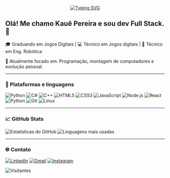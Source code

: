 <p align="center">
  <a href="https://git.io/typing-svg">
    <img src="https://readme-typing-svg.demolab.com?lines=Seja+Bem-vindo!;Be+Welcome!&color=(9D4EDD" alt="Typing SVG" />
  </a>
</p>

## Olá! Me chamo Kauê Pereira e sou dev Full Stack. 👾

🎓 Graduando em Jogos Digitais | 💻 Técnico em Jogos digitais | 🤖 Técnico em Eng. Robótica  

🎯 Atualmente focado em: Programação, montagem de computadores e evolução pessoal.

---

### 🚀 Plataformas e linguagens
![Python](https://img.shields.io/badge/-Python-3776AB?style=flat&logo=python&logoColor=white)
![C#](https://img.shields.io/badge/-CSharp-239120?style=flat&logo=c-sharp&logoColor=white)
![C++](https://img.shields.io/badge/-C++-00599C?style=flat&logo=cplusplus&logoColor=white)
![HTML5](https://img.shields.io/badge/-HTML5-E34F26?style=flat&logo=html5&logoColor=white)
![CSS3](https://img.shields.io/badge/-CSS3-1572B6?style=flat&logo=css3&logoColor=white)
![JavaScript](https://img.shields.io/badge/-JavaScript-F7DF1E?style=flat&logo=javascript&logoColor=black)
![Node.js](https://img.shields.io/badge/-Node.js-339933?style=flat&logo=node.js&logoColor=white)
![React](https://img.shields.io/badge/-React-61DAFB?style=flat&logo=react&logoColor=black)
![Python](https://img.shields.io/badge/-Python-3776AB?style=flat&logo=python&logoColor=white)
![Git](https://img.shields.io/badge/-Git-F05032?style=flat&logo=git&logoColor=white)
![Linux](https://img.shields.io/badge/-Linux-FCC624?style=flat&logo=linux&logoColor=black)

---

### 📈 GitHub Stats

![Estatísticas do GitHub](https://github-readme-stats.vercel.app/api?username=uskawe&show_icons=true&theme=dracula)
![Linguagens mais usadas](https://github-readme-stats.vercel.app/api/top-langs/?username=uskawe&layout=compact&theme=dracula)

---

### 🌐 Contato


[![LinkedIn](https://img.shields.io/badge/-LinkedIn-0077B5?style=flat&logo=linkedin&logoColor=white)](https://www.linkedin.com/in/kauê-pereira-1b5673276/)
[![Gmail](https://img.shields.io/badge/-Gmail-D14836?style=flat&logo=gmail&logoColor=white)](mailto:kaue.pereira.silva77@gmail.com)
[![Instagram](https://img.shields.io/badge/-Instagram-E4405F?style=flat&logo=instagram&logoColor=white)](https://instagram.com/wtfkawe)  

![Visitantes](https://visitor-badge.laobi.icu/badge?page_id=uskawe)

